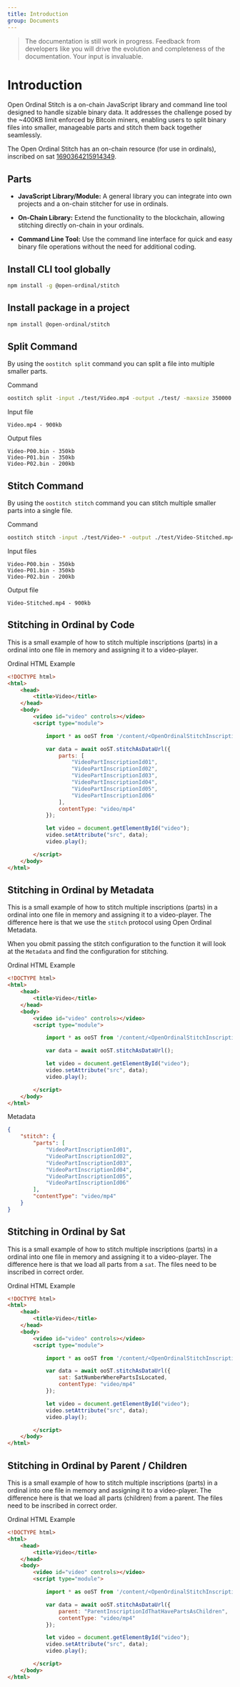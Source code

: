 ```yaml
---
title: Introduction
group: Documents
---
```


> The documentation is still work in progress. Feedback from developers like you will drive the evolution and completeness of the documentation. Your input is invaluable.

# Introduction

Open Ordinal Stitch is a on-chain JavaScript library and command line tool designed to handle sizable binary data. It addresses the challenge posed by the ~400KB limit enforced by Bitcoin miners, enabling users to split binary files into smaller, manageable parts and stitch them back together seamlessly.

The Open Ordinal Stitch has an on-chain resource (for use in ordinals), inscribed on sat [1690364215914349](https://ordinals.com/sat/1690364215914349).

## Parts

- **JavaScript Library/Module:** A general library you can integrate into own projects and a on-chain stitcher for use in ordinals.

- **On-Chain Library:** Extend the functionality to the blockchain, allowing stitching directly on-chain in your ordinals.

- **Command Line Tool:** Use the command line interface for quick and easy binary file operations without the need for additional coding.

## Install CLI tool globally

```sh
npm install -g @open-ordinal/stitch
```

## Install package in a project

```sh
npm install @open-ordinal/stitch
```

## Split Command

By using the `oostitch split` command you can split a file into multiple smaller parts.

Command
```sh
oostitch split -input ./test/Video.mp4 -output ./test/ -maxsize 350000
```

Input file
```text
Video.mp4 - 900kb
```

Output files
```text
Video-P00.bin - 350kb
Video-P01.bin - 350kb
Video-P02.bin - 200kb
```

## Stitch Command

By using the `oostitch stitch` command you can stitch multiple smaller parts into a single file.

Command
```sh
oostitch stitch -input ./test/Video-* -output ./test/Video-Stitched.mp4
```

Input files
```text
Video-P00.bin - 350kb
Video-P01.bin - 350kb
Video-P02.bin - 200kb
```

Output file
```text
Video-Stitched.mp4 - 900kb
```

## Stitching in Ordinal by Code

This is a small example of how to stitch multiple inscriptions (parts) in a ordinal into one file in memory and assigning it to a video-player.

Ordinal HTML Example
```html
<!DOCTYPE html>
<html>
    <head>
        <title>Video</title>
    </head>
    <body>
        <video id="video" controls></video>
        <script type="module">

            import * as ooST from '/content/<OpenOrdinalStitchInscriptionId>';

            var data = await ooST.stitchAsDataUrl({
                parts: [
                    "VideoPartInscriptionId01",
                    "VideoPartInscriptionId02",
                    "VideoPartInscriptionId03",
                    "VideoPartInscriptionId04",
                    "VideoPartInscriptionId05",
                    "VideoPartInscriptionId06"
                ],
                contentType: "video/mp4"
            });

            let video = document.getElementById("video");
            video.setAttribute("src", data);
            video.play();

        </script>
    </body>
</html>
```

## Stitching in Ordinal by Metadata

This is a small example of how to stitch multiple inscriptions (parts) in a ordinal into one file in memory and assigning it to a video-player. The difference here is that we use the `stitch` protocol using Open Ordinal Metadata.

When you obmit passing the stitch configuration to the function it will look at the `Metadata` and find the configuration for stitching.

Ordinal HTML Example
```html
<!DOCTYPE html>
<html>
    <head>
        <title>Video</title>
    </head>
    <body>
        <video id="video" controls></video>
        <script type="module">

            import * as ooST from '/content/<OpenOrdinalStitchInscriptionId>';

            var data = await ooST.stitchAsDataUrl();

            let video = document.getElementById("video");
            video.setAttribute("src", data);
            video.play();

        </script>
    </body>
</html>
```

Metadata
```json
{
    "stitch": {
        "parts": [
            "VideoPartInscriptionId01",
            "VideoPartInscriptionId02",
            "VideoPartInscriptionId03",
            "VideoPartInscriptionId04",
            "VideoPartInscriptionId05",
            "VideoPartInscriptionId06"
        ],
        "contentType": "video/mp4"
    }
}
```

## Stitching in Ordinal by Sat

This is a small example of how to stitch multiple inscriptions (parts) in a ordinal into one file in memory and assigning it to a video-player. The difference here is that we load all parts from a `sat`. The files need to be inscribed in correct order.

Ordinal HTML Example
```html
<!DOCTYPE html>
<html>
    <head>
        <title>Video</title>
    </head>
    <body>
        <video id="video" controls></video>
        <script type="module">

            import * as ooST from '/content/<OpenOrdinalStitchInscriptionId>';

            var data = await ooST.stitchAsDataUrl({
                sat: SatNumberWherePartsIsLocated,
                contentType: "video/mp4"
            });

            let video = document.getElementById("video");
            video.setAttribute("src", data);
            video.play();

        </script>
    </body>
</html>
```

## Stitching in Ordinal by Parent / Children

This is a small example of how to stitch multiple inscriptions (parts) in a ordinal into one file in memory and assigning it to a video-player. The difference here is that we load all parts (children) from a parent. The files need to be inscribed in correct order.

Ordinal HTML Example
```html
<!DOCTYPE html>
<html>
    <head>
        <title>Video</title>
    </head>
    <body>
        <video id="video" controls></video>
        <script type="module">

            import * as ooST from '/content/<OpenOrdinalStitchInscriptionId>';

            var data = await ooST.stitchAsDataUrl({
                parent: "ParentInscriptionIdThatHavePartsAsChildren",
                contentType: "video/mp4"
            });

            let video = document.getElementById("video");
            video.setAttribute("src", data);
            video.play();

        </script>
    </body>
</html>
```
